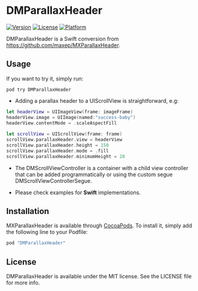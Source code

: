 # DMParallaxHeader

[![Version](https://img.shields.io/cocoapods/v/DMParallaxHeader.svg?style=flat)](http://cocoapods.org/pods/DMParallaxHeader)
[![License](https://img.shields.io/cocoapods/l/DMParallaxHeader.svg?style=flat)](http://cocoapods.org/pods/DMParallaxHeader)
[![Platform](https://img.shields.io/cocoapods/p/DMParallaxHeader.svg?style=flat)](http://cocoapods.org/pods/DMParallaxHeader)

DMParallaxHeader is a Swift conversion from https://github.com/maxep/MXParallaxHeader.

## Usage

If you want to try it, simply run:

```
pod try DMParallaxHeader
```

+ Adding a parallax header to a UIScrollView is straightforward, e.g:

```swift
let headerView = UIImageView(frame: imageFrame)
headerView.image = UIImage(named:"success-baby")
headerView.contentMode = .scaleAspectFill
   
let scrollView = UIScrollView(frame: frame) 
scrollView.parallaxHeader.view = headerView
scrollView.parallaxHeader.height = 150
scrollView.parallaxHeader.mode = .fill
scrollView.parallaxHeader.minimumHeight = 20
```

+ The DMScrollViewController is a container with a child view controller that can be added programmatically or using the custom segue DMScrollViewControllerSegue.

+ Please check examples for **Swift** implementations.

## Installation

MXParallaxHeader is available through [CocoaPods](http://cocoapods.org). To install
it, simply add the following line to your Podfile:

```ruby
pod "DMParallaxHeader"
```

## License

DMParallaxHeader is available under the MIT license. See the LICENSE file for more info.
